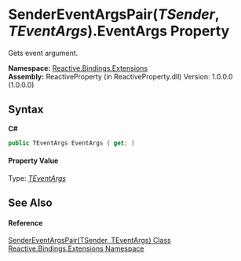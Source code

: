 # SenderEventArgsPair(*TSender*, *TEventArgs*).EventArgs Property 
 

Gets event argument.

**Namespace:**&nbsp;<a href="a9fb9c90-d2dd-7420-ec9a-3084892a7996">Reactive.Bindings.Extensions</a><br />**Assembly:**&nbsp;ReactiveProperty (in ReactiveProperty.dll) Version: 1.0.0.0 (1.0.0.0)

## Syntax

**C#**<br />
``` C#
public TEventArgs EventArgs { get; }
```


#### Property Value
Type: <a href="53b94d61-5b3f-9776-4c59-0809501dff7d">*TEventArgs*</a>

## See Also


#### Reference
<a href="53b94d61-5b3f-9776-4c59-0809501dff7d">SenderEventArgsPair(TSender, TEventArgs) Class</a><br /><a href="a9fb9c90-d2dd-7420-ec9a-3084892a7996">Reactive.Bindings.Extensions Namespace</a><br />